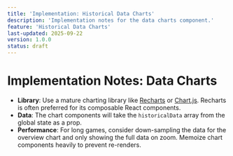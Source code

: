 ```yaml
---
title: 'Implementation: Historical Data Charts'
description: 'Implementation notes for the data charts component.'
feature: 'Historical Data Charts'
last-updated: 2025-09-22
version: 1.0.0
status: draft
---
```


# Implementation Notes: Data Charts

- **Library**: Use a mature charting library like [Recharts](https://recharts.org/) or [Chart.js](https://www.chartjs.org/). Recharts is often preferred for its composable React components.
- **Data**: The chart components will take the `historicalData` array from the global state as a prop.
- **Performance**: For long games, consider down-sampling the data for the overview chart and only showing the full data on zoom. Memoize chart components heavily to prevent re-renders.

